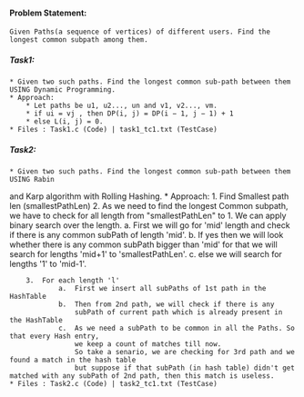 #### Problem Statement:
    Given Paths(a sequence of vertices) of different users. Find the longest common subpath among them.

##### Task1:
    * Given two such paths. Find the longest common sub-path between them USING Dynamic Programming.
    * Approach: 
        * Let paths be u1, u2..., un and v1, v2..., vm.
        * if ui = vj , then DP(i, j) = DP(i − 1, j − 1) + 1 
        * else L(i, j) = 0.
    * Files : Task1.c (Code) | task1_tc1.txt (TestCase)

##### Task2:
    * Given two such paths. Find the longest common sub-path between them USING Rabin
and Karp algorithm with Rolling Hashing.
    * Approach:
        1.  Find Smallest path len (smallestPathLen)
        2.  As we need to find the longest Common subpath, we have to check for all length from
            "smallestPathLen" to 1. We can apply binary search over the length.
                a.  First we will go for 'mid' length and check if there is any common subPath 
                    of length 'mid'. 
                b.  If yes then we will look whether there is any common subPath 
                    bigger than 'mid' for that we will search for lengths 'mid+1' to 'smallestPathLen'.
                c.  else we will search for lengths '1' to 'mid-1'.
        
        3.  For each length 'l'
                a.  First we insert all subPaths of 1st path in the HashTable
                b.  Then from 2nd path, we will check if there is any 
                    subPath of current path which is already present in the HashTable
                c.  As we need a subPath to be common in all the Paths. So that every Hash entry, 
                    we keep a count of matches till now.
                    So take a senario, we are checking for 3rd path and we found a match in the hash table
                    but suppose if that subPath (in hash table) didn't get matched with any subPath of 2nd path, then this match is useless.
    * Files : Task2.c (Code) | task2_tc1.txt (TestCase)